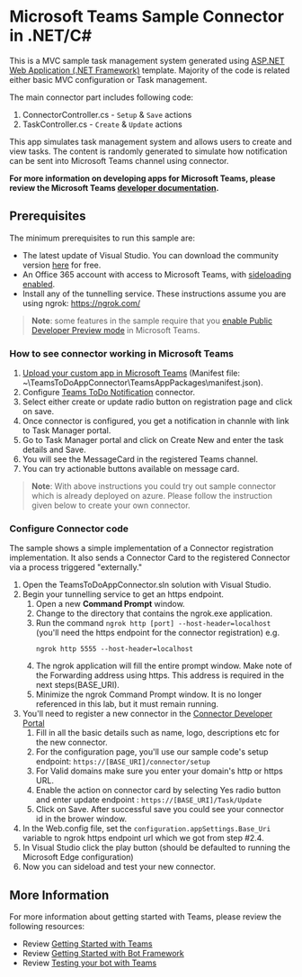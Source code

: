 
# Microsoft Teams Sample Connector in .NET/C#

This is a MVC sample task management system generated using [ASP.NET Web Application (.NET Framework)](https://docs.microsoft.com/en-us/aspnet/mvc/overview/getting-started/introduction/getting-started#creating-your-first-application) template. Majority of the code is related either basic MVC configuration or Task management.

The main connector part includes following code:
1) ConnectorController.cs - `Setup` & `Save` actions
2) TaskController.cs - `Create` & `Update` actions

This app simulates task management system and allows users to create and view tasks. The content is randomly generated to simulate how notification can be sent into Microsoft Teams channel using connector.

**For more information on developing apps for Microsoft Teams, please review the Microsoft Teams [developer documentation](https://msdn.microsoft.com/en-us/microsoft-teams/index).**

## Prerequisites
The minimum prerequisites to run this sample are:
* The latest update of Visual Studio. You can download the community version [here](http://www.visualstudio.com) for free.
* An Office 365 account with access to Microsoft Teams, with [sideloading enabled](https://msdn.microsoft.com/en-us/microsoft-teams/setup).
* Install any of the tunnelling service. These instructions assume you are using ngrok: https://ngrok.com/
>**Note**: some features in the sample require that you [enable Public Developer Preview mode](https://msdn.microsoft.com/en-us/microsoft-teams/publicpreview) in Microsoft Teams.

### How to see connector working in Microsoft Teams
1) [Upload your custom app in Microsoft Teams](https://docs.microsoft.com/en-us/microsoftteams/platform/concepts/apps/apps-upload) (Manifest file: ~\TeamsToDoAppConnector\TeamsAppPackages\manifest.json).
2) Configure [Teams ToDo Notification](https://docs.microsoft.com/en-us/microsoftteams/platform/concepts/connectors#accessing-office-365-connectors-from-microsoft-teams) connector.
3) Select either create or update radio button on registration page and click on save. 
4) Once connector is configured, you get a notification in channle with link to Task Manager portal.
5) Go to Task Manager portal and click on Create New and enter the task details and Save.
6) You will see the MessageCard in the registered Teams channel.
7) You can try actionable buttons available on message card.

>**Note**: With above instructions you could try out sample connector which is already deployed on azure. Please follow the instruction given below to create your own connector.

### Configure Connector code
The sample shows a simple implementation of a Connector registration implementation. It also sends a Connector Card to the registered Connector via a process triggered "externally."

1. Open the TeamsToDoAppConnector.sln solution with Visual Studio.
2. Begin your tunnelling service to get an https endpoint. 
	1. Open a new **Command Prompt** window. 
	2. Change to the directory that contains the ngrok.exe application. 
	3. Run the command `ngrok http [port] --host-header=localhost` (you'll need the https endpoint for the connector registration) e.g.<br>
		```
		ngrok http 5555 --host-header=localhost
		```
	4. The ngrok application will fill the entire prompt window. Make note of the Forwarding address using https. This address is required in the next steps(BASE_URI). 
	5. Minimize the ngrok Command Prompt window. It is no longer referenced in this lab, but it must remain running.
3. You'll need to register a new connector in the [Connector Developer Portal](https://outlook.office.com/connectors/home/login/#/new)
	1. Fill in all the basic details such as name, logo, descriptions etc for the new connector.
	2. For the configuration page, you'll use our sample code's setup endpoint: `https://[BASE_URI]/connector/setup`
	3. For Valid domains make sure you enter your domain's http or https URL.
	4. Enable the action on connector card by selecting Yes radio button and enter update endpoint : `https://[BASE_URI]/Task/Update`
	5. Click on Save. After successful save you could see your connector id in the brower window.
4. In the Web.config file, set the `configuration.appSettings.Base_Uri` variable to ngrok https endpoint url which we got from step #2.4.
5. In Visual Studio click the play button (should be defaulted to running the Microsoft Edge configuration) 
6. Now you can sideload and test your new connector.

## More Information
For more information about getting started with Teams, please review the following resources:
- Review [Getting Started with Teams](https://msdn.microsoft.com/en-us/microsoft-teams/setup)
- Review [Getting Started with Bot Framework](https://docs.microsoft.com/en-us/bot-framework/bot-builder-overview-getstarted)
- Review [Testing your bot with Teams](https://msdn.microsoft.com/en-us/microsoft-teams/botsadd)

